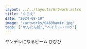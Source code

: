 ```yaml
---
layout: ../../layouts/Artwork.astro
title: "くらえ"
date: "2024-08-19"
image: "/artworks/0469hamir.jpg"
tags: ["かんたん絵","ヘイミル・ロゥ"]
---
```


ヤンデレになるビーム びびび